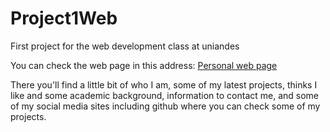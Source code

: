 # Project1Web
First project for the web development class at uniandes


You can check the web page in this address: [Personal web page](https://pry1web.herokuapp.com/)

There you'll find a little bit of who I am, some of my latest projects, thinks I like and some academic background, information to contact me, and some of my social media sites including github where you can check some of my projects.

